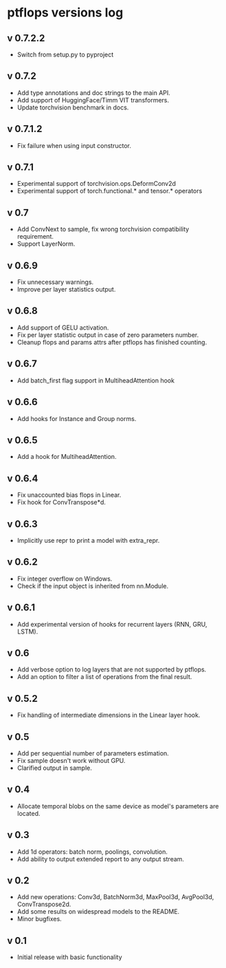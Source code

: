# ptflops versions log

## v 0.7.2.2
- Switch from setup.py to pyproject

## v 0.7.2
- Add type annotations and doc strings to the main API.
- Add support of HuggingFace/Timm VIT transformers.
- Update torchvision benchmark in docs.

## v 0.7.1.2
- Fix failure when using input constructor.

## v 0.7.1
- Experimental support of torchvision.ops.DeformConv2d
- Experimental support of torch.functional.* and tensor.* operators

## v 0.7
- Add ConvNext to sample, fix wrong torchvision compatibility requirement.
- Support LayerNorm.

## v 0.6.9
- Fix unnecessary warnings.
- Improve per layer statistics output.

## v 0.6.8
- Add support of GELU activation.
- Fix per layer statistic output in case of zero parameters number.
- Cleanup flops and params attrs after ptflops has finished counting.

## v 0.6.7
- Add batch_first flag support in MultiheadAttention hook

## v 0.6.6
- Add hooks for Instance and Group norms.

## v 0.6.5
- Add a hook for MultiheadAttention.

## v 0.6.4
- Fix unaccounted bias flops in Linear.
- Fix hook for ConvTranspose*d.

## v 0.6.3
- Implicitly use repr to print a model with extra_repr.

## v 0.6.2
- Fix integer overflow on Windows.
- Check if the input object is inherited from nn.Module.

## v 0.6.1
- Add experimental version of hooks for recurrent layers (RNN, GRU, LSTM).

## v 0.6
- Add verbose option to log layers that are not supported by ptflops.
- Add an option to filter a list of operations from the final result.

## v 0.5.2
- Fix handling of intermediate dimensions in the Linear layer hook.

## v 0.5
- Add per sequential number of parameters estimation.
- Fix sample doesn't work without GPU.
- Clarified output in sample.

## v 0.4
- Allocate temporal blobs on the same device as model's parameters are located.

## v 0.3
- Add 1d operators: batch norm, poolings, convolution.
- Add ability to output extended report to any output stream.

## v 0.2
- Add new operations: Conv3d, BatchNorm3d, MaxPool3d, AvgPool3d, ConvTranspose2d.
- Add some results on widespread models to the README.
- Minor bugfixes.

## v 0.1
- Initial release with basic functionality
